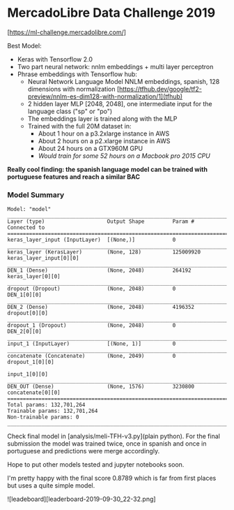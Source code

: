 # MercadoLibre Data Challenge 2019

[https://ml-challenge.mercadolibre.com/]

Best Model:

- Keras with Tensorflow 2.0
- Two part neural network: nnlm embeddings + multi layer perceptron
- Phrase embeddings with Tensorflow hub:
	- Neural Network Language Model NNLM embeddings, spanish, 128 dimensions with normalization [https://tfhub.dev/google/tf2-preview/nnlm-es-dim128-with-normalization/1](tfhub)
	- 2 hidden layer MLP [2048, 2048], one intermediate input for the language class ("sp" or "po")
	- The embeddings layer is trained along with the MLP
	- Trained with the full 20M dataset in:
		- About 1 hour on a p3.2xlarge instance in AWS
		- About 2 hours on a p2.xlarge instance in AWS
		- About 24 hours on a GTX960M GPU
		- *Would train for some 52 hours on a Macbook pro 2015 CPU*

**Really cool finding: the spanish language model can be trained with portuguese features and reach a similar BAC**

### Model Summary

```
Model: "model"
__________________________________________________________________________________________________
Layer (type)                    Output Shape         Param #     Connected to                     
==================================================================================================
keras_layer_input (InputLayer)  [(None,)]            0                                            
__________________________________________________________________________________________________
keras_layer (KerasLayer)        (None, 128)          125009920   keras_layer_input[0][0]          
__________________________________________________________________________________________________
DEN_1 (Dense)                   (None, 2048)         264192      keras_layer[0][0]                
__________________________________________________________________________________________________
dropout (Dropout)               (None, 2048)         0           DEN_1[0][0]                      
__________________________________________________________________________________________________
DEN_2 (Dense)                   (None, 2048)         4196352     dropout[0][0]                    
__________________________________________________________________________________________________
dropout_1 (Dropout)             (None, 2048)         0           DEN_2[0][0]                      
__________________________________________________________________________________________________
input_1 (InputLayer)            [(None, 1)]          0                                            
__________________________________________________________________________________________________
concatenate (Concatenate)       (None, 2049)         0           dropout_1[0][0]                  
                                                                 input_1[0][0]                    
__________________________________________________________________________________________________
DEN_OUT (Dense)                 (None, 1576)         3230800     concatenate[0][0]                
==================================================================================================
Total params: 132,701,264
Trainable params: 132,701,264
Non-trainable params: 0
__________________________________________________________________________________________________
```

Check final model in [analysis/meli-TFH-v3.py](plain python). For the final submission the model was trained twice, once in spanish and once in portuguese and predictions were merge accordingly.

Hope to put other models tested and jupyter notebooks soon.

I'm pretty happy with the final score 0.8789 which is far from first places but uses a quite simple model.

![leadeboard][leaderboard-2019-09-30_22-32.png]


